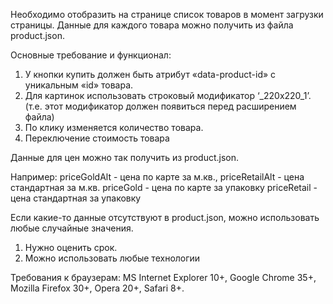 Необходимо отобразить на странице список товаров в момент загрузки страницы. Данные для каждого товара можно получить из файла product.json.

Основные требование и функционал:
1. У кнопки купить должен быть атрибут «data-product-id» с уникальным «id» товара.
2. Для картинок использовать строковый модификатор  ‘_220x220_1’. (т.е. этот модификатор должен появиться перед расширением файла)
3. По клику изменяется количество товара. 
4. Переключение стоимость товара 



Данные для цен можно так получить из product.json. 

Например:
priceGoldAlt - цена по карте за м.кв., 
priceRetailAlt - цена стандартная за м.кв.
priceGold - цена по карте за упаковку
priceRetail - цена стандартная за упаковку


Если какие-то данные отсутствуют в product.json, можно использовать любые случайные значения. 


1. Нужно оценить срок.
2. Можно использовать любые технологии


Требования к браузерам:
MS Internet Explorer 10+,
Google Chrome 35+,
Mozilla Firefox 30+,
Opera 20+,
Safari 8+.
